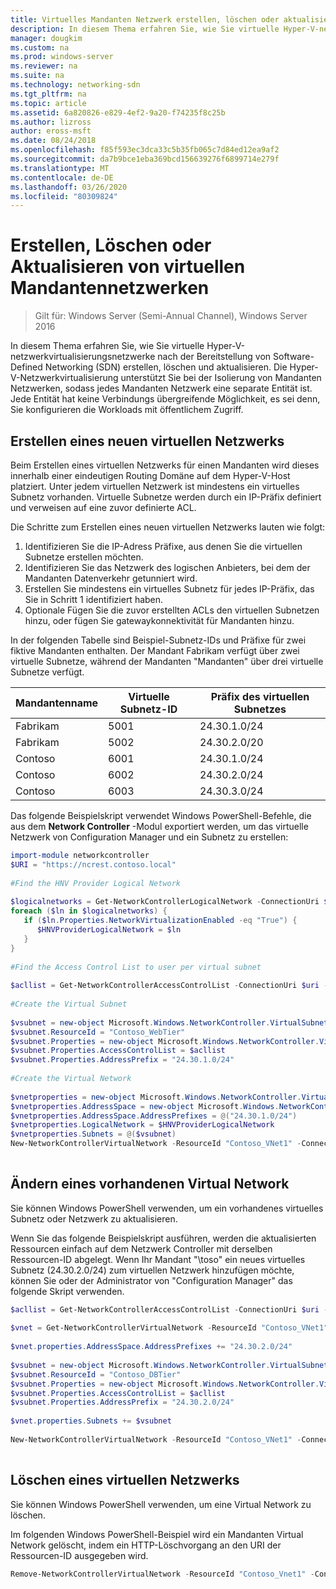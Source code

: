 ```yaml
---
title: Virtuelles Mandanten Netzwerk erstellen, löschen oder aktualisieren
description: In diesem Thema erfahren Sie, wie Sie virtuelle Hyper-V-netzwerkvirtualisierungsnetzwerke nach der Bereitstellung von Software-Defined Networking (SDN) erstellen, löschen und aktualisieren. Die Hyper-V-Netzwerkvirtualisierung unterstützt Sie bei der Isolierung von Mandanten Netzwerken, sodass jedes Mandanten Netzwerk eine separate Entität ist. Jede Entität hat keine Verbindungs übergreifende Möglichkeit, es sei denn, Sie konfigurieren die Workloads mit öffentlichem Zugriff.
manager: dougkim
ms.custom: na
ms.prod: windows-server
ms.reviewer: na
ms.suite: na
ms.technology: networking-sdn
ms.tgt_pltfrm: na
ms.topic: article
ms.assetid: 6a820826-e829-4ef2-9a20-f74235f8c25b
ms.author: lizross
author: eross-msft
ms.date: 08/24/2018
ms.openlocfilehash: f85f593ec3dca33c5b35fb065c7d84ed12ea9af2
ms.sourcegitcommit: da7b9bce1eba369bcd156639276f6899714e279f
ms.translationtype: MT
ms.contentlocale: de-DE
ms.lasthandoff: 03/26/2020
ms.locfileid: "80309824"
---
```

# <a name="create-delete-or-update-tenant-virtual-networks"></a>Erstellen, Löschen oder Aktualisieren von virtuellen Mandantennetzwerken

>Gilt für: Windows Server (Semi-Annual Channel), Windows Server 2016

In diesem Thema erfahren Sie, wie Sie virtuelle Hyper-V-netzwerkvirtualisierungsnetzwerke nach der Bereitstellung von Software-Defined Networking (SDN) erstellen, löschen und aktualisieren. Die Hyper-V-Netzwerkvirtualisierung unterstützt Sie bei der Isolierung von Mandanten Netzwerken, sodass jedes Mandanten Netzwerk eine separate Entität ist. Jede Entität hat keine Verbindungs übergreifende Möglichkeit, es sei denn, Sie konfigurieren die Workloads mit öffentlichem Zugriff.   
  
## <a name="create-a-new-virtual-network"></a>Erstellen eines neuen virtuellen Netzwerks  
Beim Erstellen eines virtuellen Netzwerks für einen Mandanten wird dieses innerhalb einer eindeutigen Routing Domäne auf dem Hyper-V-Host platziert. Unter jedem virtuellen Netzwerk ist mindestens ein virtuelles Subnetz vorhanden. Virtuelle Subnetze werden durch ein IP-Präfix definiert und verweisen auf eine zuvor definierte ACL.  

Die Schritte zum Erstellen eines neuen virtuellen Netzwerks lauten wie folgt:

1. Identifizieren Sie die IP-Adress Präfixe, aus denen Sie die virtuellen Subnetze erstellen möchten.   
2. Identifizieren Sie das Netzwerk des logischen Anbieters, bei dem der Mandanten Datenverkehr getunniert wird.   
3. Erstellen Sie mindestens ein virtuelles Subnetz für jedes IP-Präfix, das Sie in Schritt 1 identifiziert haben. 
4. Optionale Fügen Sie die zuvor erstellten ACLs den virtuellen Subnetzen hinzu, oder fügen Sie gatewaykonnektivität für Mandanten hinzu. 

In der folgenden Tabelle sind Beispiel-Subnetz-IDs und Präfixe für zwei fiktive Mandanten enthalten. Der Mandant Fabrikam verfügt über zwei virtuelle Subnetze, während der Mandanten "Mandanten" über drei virtuelle Subnetze verfügt.  
 
  
Mandantenname  |Virtuelle Subnetz-ID  |Präfix des virtuellen Subnetzes    
---------|---------|---------  
Fabrikam    |5001         |24.30.1.0/24           
Fabrikam     |5002         | 24.30.2.0/20          
Contoso    |6001         |  24.30.1.0/24         
Contoso    | 6002        |  24.30.2.0/24         
Contoso     | 6003        | 24.30.3.0/24          
  
Das folgende Beispielskript verwendet Windows PowerShell-Befehle, die aus dem **Network Controller** -Modul exportiert werden, um das virtuelle Netzwerk von Configuration Manager und ein Subnetz zu erstellen:   
  
```Powershell  
import-module networkcontroller  
$URI = "https://ncrest.contoso.local"  
  
#Find the HNV Provider Logical Network  
  
$logicalnetworks = Get-NetworkControllerLogicalNetwork -ConnectionUri $uri  
foreach ($ln in $logicalnetworks) {  
   if ($ln.Properties.NetworkVirtualizationEnabled -eq "True") {  
      $HNVProviderLogicalNetwork = $ln  
   }  
}   
  
#Find the Access Control List to user per virtual subnet  
  
$acllist = Get-NetworkControllerAccessControlList -ConnectionUri $uri -ResourceId "AllowAll"  
  
#Create the Virtual Subnet  
  
$vsubnet = new-object Microsoft.Windows.NetworkController.VirtualSubnet  
$vsubnet.ResourceId = "Contoso_WebTier"  
$vsubnet.Properties = new-object Microsoft.Windows.NetworkController.VirtualSubnetProperties  
$vsubnet.Properties.AccessControlList = $acllist  
$vsubnet.Properties.AddressPrefix = "24.30.1.0/24"  
  
#Create the Virtual Network  
  
$vnetproperties = new-object Microsoft.Windows.NetworkController.VirtualNetworkProperties  
$vnetproperties.AddressSpace = new-object Microsoft.Windows.NetworkController.AddressSpace  
$vnetproperties.AddressSpace.AddressPrefixes = @("24.30.1.0/24")  
$vnetproperties.LogicalNetwork = $HNVProviderLogicalNetwork  
$vnetproperties.Subnets = @($vsubnet)  
New-NetworkControllerVirtualNetwork -ResourceId "Contoso_VNet1" -ConnectionUri $uri -Properties $vnetproperties  
  
```  
  
## <a name="modify-an-existing-virtual-network"></a>Ändern eines vorhandenen Virtual Network  
Sie können Windows PowerShell verwenden, um ein vorhandenes virtuelles Subnetz oder Netzwerk zu aktualisieren.   
  
Wenn Sie das folgende Beispielskript ausführen, werden die aktualisierten Ressourcen einfach auf dem Netzwerk Controller mit derselben Ressourcen-ID abgelegt. Wenn Ihr Mandant "\toso" ein neues virtuelles Subnetz (24.30.2.0/24) zum virtuellen Netzwerk hinzufügen möchte, können Sie oder der Administrator von "Configuration Manager" das folgende Skript verwenden.  
  
```PowerShell  
$acllist = Get-NetworkControllerAccessControlList -ConnectionUri $uri -ResourceId "AllowAll"  
  
$vnet = Get-NetworkControllerVirtualNetwork -ResourceId "Contoso_VNet1" -ConnectionUri $uri  
  
$vnet.properties.AddressSpace.AddressPrefixes += "24.30.2.0/24"  
  
$vsubnet = new-object Microsoft.Windows.NetworkController.VirtualSubnet  
$vsubnet.ResourceId = "Contoso_DBTier"  
$vsubnet.Properties = new-object Microsoft.Windows.NetworkController.VirtualSubnetProperties  
$vsubnet.Properties.AccessControlList = $acllist  
$vsubnet.Properties.AddressPrefix = "24.30.2.0/24"  
  
$vnet.properties.Subnets += $vsubnet  
  
New-NetworkControllerVirtualNetwork -ResourceId "Contoso_VNet1" -ConnectionUri $uri -properties $vnet.properties  
  
```  
  
## <a name="delete-a-virtual-network"></a>Löschen eines virtuellen Netzwerks  
  
Sie können Windows PowerShell verwenden, um eine Virtual Network zu löschen.  
  
Im folgenden Windows PowerShell-Beispiel wird ein Mandanten Virtual Network gelöscht, indem ein HTTP-Löschvorgang an den URI der Ressourcen-ID ausgegeben wird.  

```PowerShell  
Remove-NetworkControllerVirtualNetwork -ResourceId "Contoso_Vnet1" -ConnectionUri $uri  
```


